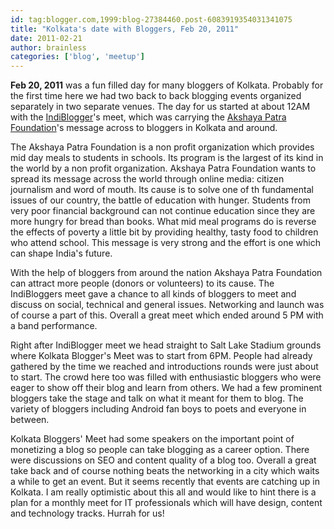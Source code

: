 ```yaml
---
id: tag:blogger.com,1999:blog-27384460.post-6083919354031341075
title: "Kolkata's date with Bloggers, Feb 20, 2011"
date: 2011-02-21
author: brainless
categories: ['blog', 'meetup']
---
```


**Feb 20, 2011** was a fun filled day for many bloggers of Kolkata. Probably for the first time here we had two back to back blogging events organized separately in two separate venues. The day for us started at about 12AM with the [IndiBlogger](http://www.indiblogger.in/)'s meet, which was carrying the [Akshaya Patra Foundation](http://www.akshayapatra.org/)'s message across to bloggers in Kolkata and around.

The Akshaya Patra Foundation is a non profit organization which provides mid day meals to students in schools. Its program is the largest of its kind in the world by a non profit organization. Akshaya Patra Foundation wants to spread its message across the world through online media: citizen journalism and word of mouth. Its cause is to solve one of th fundamental issues of our country, the battle of education with hunger. Students from very poor financial background can not continue education since they are more hungry for bread than books. What mid meal programs do is reverse the effects of poverty a little bit by providing healthy, tasty food to children who attend school. This message is very strong and the effort is one which can shape India's future.

With the help of bloggers from around the nation Akshaya Patra Foundation can attract more people (donors or volunteers) to its cause. The IndiBloggers meet gave a chance to all kinds of bloggers to meet and discuss on social, technical and general issues. Networking and launch was of course a part of this. Overall a great meet which ended around 5 PM with a band performance.

Right after IndiBlogger meet we head straight to Salt Lake Stadium grounds where Kolkata Blogger's Meet was to start from 6PM. People had already gathered by the time we reached and introductions rounds were just about to start. The crowd here too was filled with enthusiastic bloggers who were eager to show off their blog and learn from others. We had a few prominent bloggers take the stage and talk on what it meant for them to blog. The variety of bloggers including Android fan boys to poets and everyone in between.

Kolkata Bloggers' Meet had some speakers on the important point of monetizing a blog so people can take blogging as a career option. There were discussions on SEO and content quality of a blog too. Overall a great take back and of course nothing beats the networking in a city which waits a while to get an event. But it seems recently that events are catching up in Kolkata. I am really optimistic about this all and would like to hint there is a plan for a monthly meet for IT professionals which will have design, content and technology tracks. Hurrah for us!
